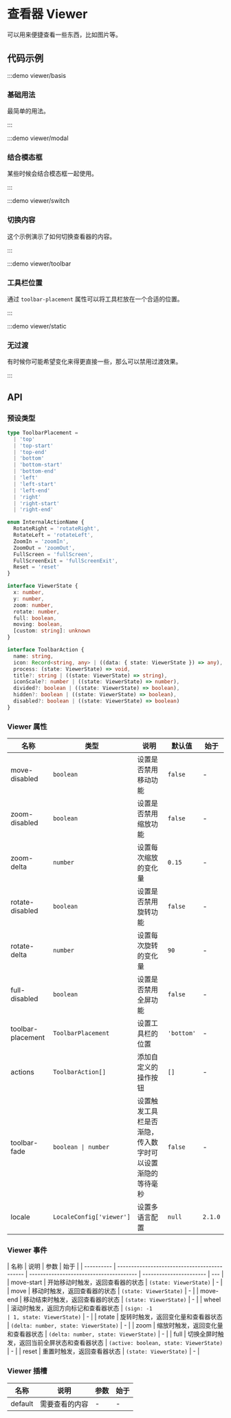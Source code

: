# 查看器 Viewer

可以用来便捷查看一些东西，比如图片等。

## 代码示例

:::demo viewer/basis

### 基础用法

最简单的用法。

:::

:::demo viewer/modal

### 结合模态框

某些时候会结合模态框一起使用。

:::

:::demo viewer/switch

### 切换内容

这个示例演示了如何切换查看器的内容。

:::

:::demo viewer/toolbar

### 工具栏位置

通过 `toolbar-placement` 属性可以将工具栏放在一个合适的位置。

:::

:::demo viewer/static

### 无过渡

有时候你可能希望变化来得更直接一些，那么可以禁用过渡效果。

:::

## API

### 预设类型

```ts
type ToolbarPlacement =
  | 'top'
  | 'top-start'
  | 'top-end'
  | 'bottom'
  | 'bottom-start'
  | 'bottom-end'
  | 'left'
  | 'left-start'
  | 'left-end'
  | 'right'
  | 'right-start'
  | 'right-end'

enum InternalActionName {
  RotateRight = 'rotateRight',
  RotateLeft = 'rotateLeft',
  ZoomIn = 'zoomIn',
  ZoomOut = 'zoomOut',
  FullScreen = 'fullScreen',
  FullScreenExit = 'fullScreenExit',
  Reset = 'reset'
}

interface ViewerState {
  x: number,
  y: number,
  zoom: number,
  rotate: number,
  full: boolean,
  moving: boolean,
  [custom: string]: unknown
}

interface ToolbarAction {
  name: string,
  icon: Record<string, any> | ((data: { state: ViewerState }) => any),
  process: (state: ViewerState) => void,
  title?: string | ((state: ViewerState) => string),
  iconScale?: number | ((state: ViewerState) => number),
  divided?: boolean | ((state: ViewerState) => boolean),
  hidden?: boolean | ((state: ViewerState) => boolean),
  disabled?: boolean | ((state: ViewerState) => boolean)
}
```

### Viewer 属性

| 名称              | 类型                     | 说明                                                     | 默认值     | 始于    |
| ----------------- | ------------------------ | -------------------------------------------------------- | ---------- | ------- |
| move-disabled     | `boolean`                | 设置是否禁用移动功能                                     | `false`    | -       |
| zoom-disabled     | `boolean`                | 设置是否禁用缩放功能                                     | `false`    | -       |
| zoom-delta        | `number`                 | 设置每次缩放的变化量                                     | `0.15`     | -       |
| rotate-disabled   | `boolean`                | 设置是否禁用旋转功能                                     | `false`    | -       |
| rotate-delta      | `number`                 | 设置每次旋转的变化量                                     | `90`       | -       |
| full-disabled     | `boolean`                | 设置是否禁用全屏功能                                     | `false`    | -       |
| toolbar-placement | `ToolbarPlacement`       | 设置工具栏的位置                                         | `'bottom'` | -       |
| actions           | `ToolbarAction[]`        | 添加自定义的操作按钮                                     | `[]`       | -       |
| toolbar-fade      | `boolean \| number`      | 设置触发工具栏是否渐隐，传入数字时可以设置渐隐的等待毫秒 | `false`    | -       |
| locale            | `LocaleConfig['viewer']` | 设置多语言配置                                           | `null`     | `2.1.0` |

### Viewer 事件

| 名称       | 说明                                         | 参数                                    | 始于                    |
| ---------- | -------------------------------------------- | --------------------------------------- | ----------------------- | --- |
| move-start | 开始移动时触发，返回查看器的状态             | `(state: ViewerState)`                  | -                       |
| move       | 移动时触发，返回查看器的状态                 | `(state: ViewerState)`                  | -                       |
| move-end   | 移动结束时触发，返回查看器的状态             | `(state: ViewerState)`                  | -                       |
| wheel      | 滚动时触发，返回方向标记和查看器状态         | `(sign: -1                              | 1, state: ViewerState)` | -   |
| rotate     | 旋转时触发，返回变化量和查看器状态           | `(delta: number, state: ViewerState)`   | -                       |
| zoom       | 缩放时触发，返回变化量和查看器状态           | `(delta: number, state: ViewerState)`   | -                       |
| full       | 切换全屏时触发，返回当前全屏状态和查看器状态 | `(active: boolean, state: ViewerState)` | -                       |
| reset      | 重置时触发，返回查看器状态                   | `(state: ViewerState)`                  | -                       |

### Viewer 插槽

| 名称    | 说明           | 参数 | 始于 |
| ------- | -------------- | ---- | ---- |
| default | 需要查看的内容 | -    | -    |
